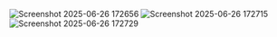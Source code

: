 
![Screenshot 2025-06-26 172656](https://github.com/user-attachments/assets/578c15a3-9127-43af-bbce-f0006b48ac76)
![Screenshot 2025-06-26 172715](https://github.com/user-attachments/assets/b6cdd28f-2cc3-4a06-8bc7-87be6f79a4b7)
![Screenshot 2025-06-26 172729](https://github.com/user-attachments/assets/5d28b29b-f19e-4bf7-a693-c9328b88e5f8)
